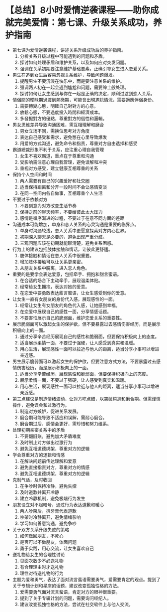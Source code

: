# 【总结】8小时爱情逆袭课程——助你成就完美爱情：第七课、升级关系成功，养护指南

-   第七课为爱情逆袭课程，讲述关系升级成功后的养护指南。
    1.  分析关系升级过程中可能遇到的问题和矛盾。
    2.  探讨如何处理矛盾和维护关系，以及如何应对突发问题。
    3.  强调在关系初期要注意维护基础要素，正确引导女生进入恋爱关系。
-   男生在追到女生后容易忽视关系维护，导致问题爆发。
    1.  提醒男生不要沉浸在快乐中，而是要注意关系的维护。
    2.  强调两人初在一起会遇到尴尬和问题，需要绅士般处理。
    3.  探讨如何让女生感到与你在一起是正确的决定，顺利过渡到恋人关系。
-   情侶間的曖昧期過渡到熱戀期，可能會出現尷尬情況，需要適應伴侶身份。
    1.  需要轉變心態，明確自己對對方的心意。
    2.  放鬆心態，不要過度投入時間和經濟成本。
    3.  多發掘對方的優點，尊重對方的個性和邏輯。
-   男女思维差异导致沟通困难，需互相理解和磨合
    1.  男女立场不同，需换位思考对方角度
    2.  表达自己感受和需求，避免憋在心里导致爆发
    3.  用爱的方式沟通，避免命令和指责，尊重对方自由选择和感受
-   霸道總裁形象不利于关系，应注重心理自我管理
    1.  女生不喜欢霸道，重点在于尊重和沟通
    2.  受影响需注意心理自我管理，避免误解和冲突
    3.  重视对方感受，建立健康互相尊重的关系
-   保持个人空间和时间
    1.  两人需要有自己的兴趣爱好和社交圈
    2.  适当保持距离和分开一段时间不会让感情变淡
    3.  在同一空间内各自做事，互相尊重个人生活
-   不要过于依赖对方
    1.  不要刻意为对方改变生活节奏
    2.  保持之前的聊天频率，不要给彼此太大压力
    3.  感情是循序渐进的过程，不要过于在意不同方面的差距
-   沟通成本可能增加，单身和恋人关系的心灵沟通是重要的临界点。
    1.  单身时沟通较浅，恋人关系中更愿意探索对方内心世界。
    2.  初期深入聊天是必要的，避免出现严重分歧。
    3.  三观问题应该在初期就能聊清楚，避免关系困惑。
-   行为上的建议包括肢体接触和情话，让彼此更舒适。
    1.  肢体接触和情话在恋人关系中很重要。
    2.  增加肢体接触可以让关系更亲密。
    3.  从朋友关系中脱离，进入恋人角色。
-   重要的是要学会表达爱意，包括牵手、拥抱和甜言蜜语。
    1.  在合适的场合下主动牵手，展现温柔体贴。
    2.  经常给女生拥抱，表达对她的爱意。
    3.  在恋爱中要勇敢表达甜言蜜语，让女生感受到你的爱意。
-   让女生一直有女朋友的身份代入感，展现感性的一面。
    1.  经常让女生有女朋友的角色代入感，让她感到幸福。
    2.  在恋爱中展现自己的感性一面，分享情感话题。
    3.  不要害怕展示自己的脆弱面，维护恋爱关系的重要性。
-   展示脆弱面可以激起女生的保护欲，但不要暴露过去感情伤害经历，而是展示积极向上的一面。
    1.  通过分享辛苦经历展现自己的感性和脆弱面，但要保持积极向上的态度。
    2.  适当展示柔情一面，不要过于强硬，让人感受到真实和温暖。
    3.  用心生活，展现感性一面可以拉近与他人的距离，适当分享小事可以增进亲近感。
-   男生展示脆弱面可以激起女生的保护欲，但要注意方式方法，不要暴露过去感情伤害经历，而是展示积极向上的一面。
    1.  适当分享辛苦经历，展现感性和脆弱面，但要保持积极向上的态度。
    2.  展示柔情一面，不要过于强硬，让人感受到真实和温暖。
    3.  用心生活，展现感性一面可以拉近与他人的距离，适当分享小事可以增进亲近感。
-   第三点建议是制造情绪波动，让对方吃点醋，以突破尴尬和磨合期。但需谨慎操作，避免误会和过激行为。
    1.  制造对方嫉妒，促进关系发展。
    2.  磨合期可能导致不适应和误解，需耐心磨合。
    3.  磨合期过后，感情会更好，需珍惜和努力维系。
-   处理初期亲密关系中的矛盾
    1.  不要翻旧账，避免加大矛盾难度
    2.  及时制止对方做出过激行为
    3.  避免互相道德绑架，尊重对方的逻辑
-   学会尊重对方的逻辑和情感
    1.  在解决问题前传达理解和爱意
    2.  避免直接指责对方，尊重对方的情感
    3.  避免互相道德绑架，尊重对方的逻辑
-   克制气话，及时收回
    1.  在争吵时保持冷静，避免失控
    2.  及时道歉并离开冷静
    3.  建立冷静机制，避免极端行为发生
-   朋友设立对不起暗号，通过行为表达道歉和暖心
    1.  两人吵架后，擠牙膏代表道歉
    2.  吵架时冷静离开，避免情绪影响
    3.  学习如何善意沟通，避免争吵
-   关于双方关系升级失败的策略
    1.  如何做回朋友，不死心
    2.  是否可以不做朋友，体面问题
    3.  勇于实践，用心交流，让女生喜欢自己
-   送礼物给女生的合理性讨论
    1.  见面次数少不必送礼物
    2.  有合理理由时才送礼物
    3.  理性对待送礼物的行为
-   主题为爱和勇气，表达了面对流言蜚语需要勇气，爱需要肯定的观点。提到了关于专辑计划和星座的话题，建议改变孤独性格的方法。
    1.  爱需要勇气面对流言蜚语，肯定对方的眼神很重要。
    2.  提到了关于专辑计划的问题，需要询问经纪人。
    3.  建议改变孤独性格的方法，尝试在社交软件上与他人交流。
